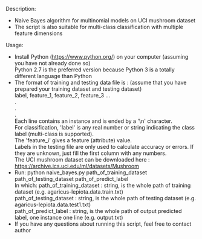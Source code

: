 Description: 
+ Naive Bayes algorithm for multinomial models on UCI mushroom dataset</br>
+ The script is also suitable for multi-class classification with multiple feature dimensions</br>

Usage:
+ Install Python (https://www.python.org/) on your computer (assuming you have not already done so)</br>
  Python 2.7 is the preferred version because Python 3 is a totally different language than Python</br>
+ The format of training and testing data file is : (assume that you have prepared your training dataset and testing dataset)</br>
   label, feature_1, feature_2, feature_3 ...</br>
   .</br>
   .</br>
   .</br>
  Each line contains an instance and is ended by a '\n' character. </br>
  For classification, 'label' is any real number or string indicating the class label (multi-class is supported). </br>
  The 'feature_i' gives a feature (attribute) value.</br> 
  Labels in the testing file are only used to calculate accuracy or errors. If they are unknown, just fill the first column with any numbers.</br>
  The UCI mushroom dataset can be downloaded here : https://archive.ics.uci.edu/ml/datasets/Mushroom</br>
+ Run: python naive_bayes.py path_of_training_dataset path_of_testing_dataset path_of_predict_label</br>
  In which:
  path_of_training_dataset : string, is the whole path of training dataset (e.g. agaricus-lepiota.data.train.txt)</br>
  path_of_testing_dataset : string, is the whole path of testing dataset (e.g. agaricus-lepiota.data.test1.txt)</br>
  path_of_predict_label : string, is the whole path of output predicted label, one instance one line (e.g. output.txt)</br>
+ If you have any questions about running this script, feel free to contact author
